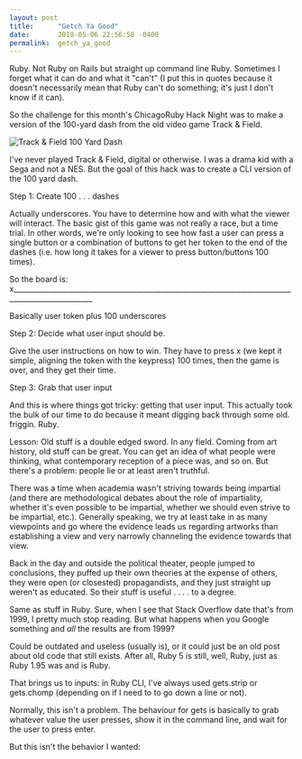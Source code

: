```yaml
---
layout: post
title:      "Getch Ya Good"
date:       2018-05-06 22:56:58 -0400
permalink:  getch_ya_good
---
```


Ruby. Not Ruby on Rails but straight up command line Ruby. Sometimes I forget what it can do and what it "can't" (I put this in quotes because it doesn't necessarily mean that Ruby can't do something; it's just I don't know if it can).

So the challenge for this month's ChicagoRuby Hack Night was to make a version of the 100-yard dash from the old video game Track & Field.

![Track & Field 100 Yard Dash](https://i.imgur.com/taFSN3S.png)

I've never played Track & Field, digital or otherwise. I was a drama kid with a Sega and not a NES. But the goal of this hack was to create a CLI version of the 100 yard dash.

Step 1: Create 100  . . . dashes

Actually underscores. You have to determine how and with what the viewer will interact. The basic gist of this game was not really a race, but a time trial. In other words, we're only looking to see how fast a user can press a single button or a combination of buttons to get her token to the end of the dashes (i.e. how long it takes for a viewer to press button/buttons 100 times).

So the board is: x____________________________________________________________________________________________________

Basically user token plus 100 underscores

Step 2: Decide what user input should be.

Give the user instructions on how to win. They have to press x (we kept it simple, aligning the token with the keypress) 100 times, then the game is over, and they get their time.

Step 3: Grab that user input

And this is where things got tricky: getting that user input. This actually took the bulk of our time to do because it meant digging back through some old. friggin. Ruby.

Lesson: Old stuff is a double edged sword. In any field. Coming from art history, old stuff can be great. You can get an idea of what people were thinking, what contemporary reception of a piece was, and so on. But there's a problem: people lie or at least aren't truthful.

There was a time when academia wasn't striving towards being impartial (and there are methodological debates about the role of impartiality, whether it's even possible to be impartial, whether we should even strive to be impartial, etc.). Generally speaking, we try at least take in as many viewpoints and go where the evidence leads us regarding artworks than establishing a view and very narrowly channeling the evidence towards that view.

Back in the day and outside the political theater, people jumped to conclusions, they puffed up their own theories at the expense of others, they were open (or closested) propagandists, and they just straight up weren't as educated. So their stuff is useful . . . . to a degree.

Same as stuff in Ruby. Sure, when I see that Stack Overflow date that's from 1999, I pretty much stop reading. But what happens when you Google something and *all* the results are from 1999?

Could be outdated and useless (usually is), or it could just be an old post about old code that still exists. After all, Ruby 5 is still, well, Ruby, just as Ruby 1.95 was and is Ruby.

That brings us to inputs: in Ruby CLI, I've always used gets.strip or gets.chomp (depending on if I need to to go down a line or not).

Normally, this isn't a problem. The behaviour for gets is basically to grab whatever value the user presses, show it in the command line, and wait for the user to press enter.

But this isn't the behavior I wanted: 
